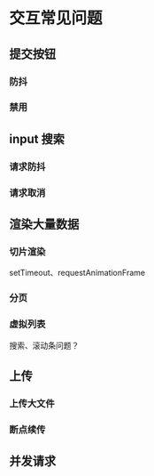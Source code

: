 # 交互常见问题

## 提交按钮

### 防抖

### 禁用

## input 搜索

### 请求防抖

### 请求取消

## 渲染大量数据

### 切片渲染

setTimeout、requestAnimationFrame

### 分页

### 虚拟列表

搜索、滚动条问题？

## 上传

### 上传大文件

### 断点续传

## 并发请求
